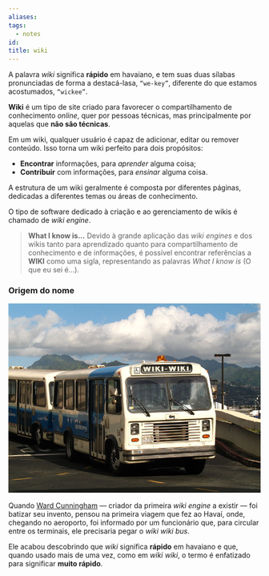 ```yaml
---
aliases: 
tags:
  - notes
id: 
title: wiki
---
```


A palavra *wiki* significa **rápido** em havaiano, e tem suas duas sílabas pronunciadas de forma a destacá-lasa, `“we-key”`, diferente do que estamos acostumados, `“wickee”`.

**Wiki** é um tipo de site criado para favorecer o compartilhamento de conhecimento *online*, quer por pessoas técnicas, mas principalmente por aquelas que **não são técnicas**.

Em um wiki, qualquer usuário é capaz de adicionar, editar ou remover conteúdo. Isso torna um wiki perfeito para dois propósitos:

- **Encontrar** informações, para *aprender* alguma coisa;
- **Contribuir** com informações, para *ensinar* alguma coisa.

A estrutura de um wiki geralmente é composta por diferentes páginas, dedicadas a diferentes temas ou áreas de conhecimento.

O tipo de software dedicado à criação e ao gerenciamento de wikis é chamado de *wiki engine*.

> **What I know is...**
> Devido à grande aplicação das *wiki engines* e dos wikis tanto para aprendizado quanto para compartilhamento de conhecimento e de informações, é possível encontrar referências a **WIKI** como uma sigla, representando as palavras *What I know is* (O que eu sei é...).

### Origem do nome

![](_wiki-wiki-bus.png)

Quando [Ward Cunningham](https://pt.wikipedia.org/wiki/Ward_Cunningham) — criador da primeira *wiki engine* a existir — foi batizar seu invento, pensou na primeira viagem que fez ao Havaí, onde, chegando no aeroporto, foi informado por um funcionário que, para circular entre os terminais, ele precisaria pegar o *wiki wiki bus*. 

Ele acabou descobrindo que *wiki* significa **rápido** em havaiano e que, quando usado mais de uma vez, como em *wiki wiki*, o termo é enfatizado para significar **muito rápido**.
